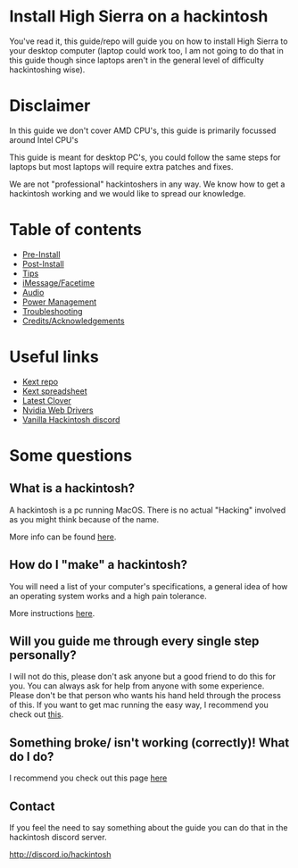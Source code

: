 # Install High Sierra on a hackintosh

You've read it, this guide/repo will guide you on how to install High Sierra to your desktop computer (laptop could work too, I am not going to do that in this guide though since laptops aren't in the general 
level of difficulty hackintoshing wise).

# Disclaimer

In this guide we don't cover AMD CPU's, this guide is primarily focussed around Intel CPU's

This guide is meant for desktop PC's, you could follow the same steps for laptops but most laptops will require extra patches and fixes.

We are not "professional" hackintoshers in any way. We know how to get a hackintosh working and we would like to spread our knowledge.

# Table of contents
* [Pre-Install](../master/Pre-Install.md)
* [Post-Install](../master/Post-Install.md)
* [Tips](../master/Tips.md)
* [iMessage/Facetime](../master/iMessage.md)
* [Audio](../master/Audio.md)
* [Power Management](../master/Speedstep.md)
* [Troubleshooting](../master/Troubleshooting.md)
* [Credits/Acknowledgements](../master/Credits.md)

# Useful links
* [Kext repo](https://1drv.ms/f/s!AiP7m5LaOED-mo9XA4Ml-69cwAsikQ)
* [Kext spreadsheet](http://docs.google.com/spreadsheets/d/1WQ87XQKgJVPPub_CbjoHsUscgyxrGg3DWzZz7Nnf_RU/)
* [Latest Clover](https://github.com/Dids/clover-builder/releases/latest)
* [Nvidia Web Drivers](https://cookiemonster.pro/nvidia_driver_table)
* [Vanilla Hackintosh discord](http://discord.io/hackintosh)

# Some questions

## What is a hackintosh?

A hackintosh is a pc running MacOS. There is no actual "Hacking" involved as you might think because of the name. 

More info can be found [here](https://www.lifewire.com/what-is-hackintosh-832719).

## How do I "make" a hackintosh?

You will need a list of your computer's specifications, a general idea of how an operating system works and a high pain tolerance.

More instructions [here](../master/Pre-Install.md).

## Will you guide me through every single step personally?

I will not do this, please don't ask anyone but a good friend to do this for you. You can always ask for help from anyone with some experience. Please don't be that person who wants his hand held through the process of this. If you want to get mac running the easy way, I recommend you check out [this](https://www.apple.com/mac/).

## Something broke/ isn't working (correctly)! What do I do?

I recommend you check out this page [here](../master/Troubleshooting.md)

## Contact
If you feel the need to say something about the guide you can do that in the hackintosh discord server.

http://discord.io/hackintosh
